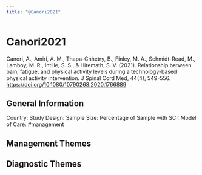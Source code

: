 ```yaml
---
title: "@Canori2021"
---
```


# Canori2021
Canori, A., Amiri, A. M., Thapa-Chhetry, B., Finley, M. A., Schmidt-Read, M., Lamboy, M. R., Intille, S. S., & Hiremath, S. V. (2021). Relationship between pain, fatigue, and physical activity levels during a technology-based physical activity intervention. J Spinal Cord Med, 44(4), 549-556. https://doi.org/10.1080/10790268.2020.1766889 

## General Information
Country: 
Study Design: 
Sample Size: 
Percentage of Sample with SCI:
Model of Care: #management 

## Management Themes


## Diagnostic Themes
